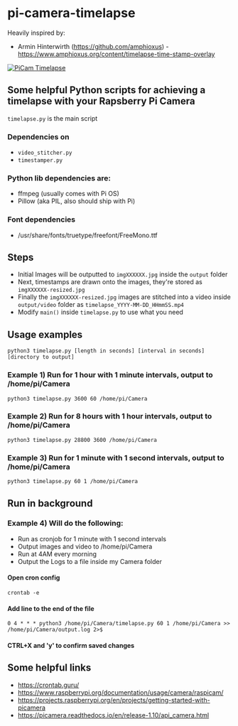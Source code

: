 # pi-camera-timelapse

Heavily inspired by:
* Armin Hinterwirth (https://github.com/amphioxus) - https://www.amphioxus.org/content/timelapse-time-stamp-overlay

[![PiCam Timelapse](https://i9.ytimg.com/vi/auIuiP3BAKg/mq3.jpg?sqp=CID0sPgF&rs=AOn4CLDYb8buEuuwAdGCJPEfYO4Z-TcCuQ)](https://youtu.be/auIuiP3BAKg)

## Some helpful Python scripts for achieving a timelapse with your Rapsberry Pi Camera

```timelapse.py``` is the main script

### Dependencies on 
* ```video_stitcher.py``` 
* ```timestamper.py```
### Python lib dependencies are:
* ffmpeg (usually comes with Pi OS)
* Pillow (aka PIL, also should ship with Pi)
### Font dependencies
* /usr/share/fonts/truetype/freefont/FreeMono.ttf

## Steps
* Initial Images will be outputted to ```imgXXXXXX.jpg``` inside the ```output``` folder
* Next, timestamps are drawn onto the images, they're stored as ```imgXXXXXX-resized.jpg```
* Finally the ```imgXXXXXX-resized.jpg``` images are stitched into a video inside ```output/video``` folder as ```timelapse_YYYY-MM-DD_HHmmSS.mp4```
* Modify ```main()``` inside ```timelapse.py``` to use what you need

## Usage examples
```
python3 timelapse.py [length in seconds] [interval in seconds] [directory to output]
```

### Example 1) Run for 1 hour with 1 minute intervals, output to /home/pi/Camera
```
python3 timelapse.py 3600 60 /home/pi/Camera
```

### Example 2) Run for 8 hours with 1 hour intervals, output to /home/pi/Camera
```
python3 timelapse.py 28800 3600 /home/pi/Camera
```

### Example 3) Run for 1 minute with 1 second intervals, output to /home/pi/Camera
```
python3 timelapse.py 60 1 /home/pi/Camera
```

## Run in background

### Example 4) Will do the following:
* Run as cronjob for 1 minute with 1 second intervals
* Output images and video to /home/pi/Camera
* Run at 4AM every morning
* Output the Logs to a file inside my Camera folder

#### Open cron config
```
crontab -e
```
#### Add line to the end of the file
```
0 4 * * * python3 /home/pi/Camera/timelapse.py 60 1 /home/pi/Camera >> /home/pi/Camera/output.log 2>$
```
#### CTRL+X and 'y' to confirm saved changes

## Some helpful links
* https://crontab.guru/
* https://www.raspberrypi.org/documentation/usage/camera/raspicam/
* https://projects.raspberrypi.org/en/projects/getting-started-with-picamera
* https://picamera.readthedocs.io/en/release-1.10/api_camera.html
